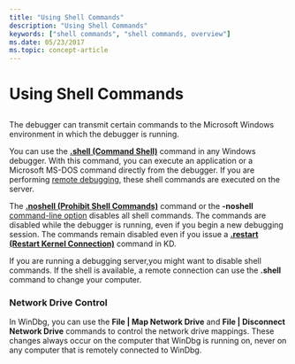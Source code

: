 ```yaml
---
title: "Using Shell Commands"
description: "Using Shell Commands"
keywords: ["shell commands", "shell commands, overview"]
ms.date: 05/23/2017
ms.topic: concept-article
---
```


# Using Shell Commands


## <span id="ddk_using_shell_commands_dbg"></span><span id="DDK_USING_SHELL_COMMANDS_DBG"></span>


The debugger can transmit certain commands to the Microsoft Windows environment in which the debugger is running.

You can use the [**.shell (Command Shell)**](-shell--command-shell-.md) command in any Windows debugger. With this command, you can execute an application or a Microsoft MS-DOS command directly from the debugger. If you are performing [remote debugging](../debugger/remote-debugging.md), these shell commands are executed on the server.

The [**.noshell (Prohibit Shell Commands)**](-noshell--prohibit-shell-commands-.md) command or the **-noshell** [command-line option](../debugger/command-line-options.md) disables all shell commands. The commands are disabled while the debugger is running, even if you begin a new debugging session. The commands remain disabled even if you issue a [**.restart (Restart Kernel Connection)**](-restart--restart-kernel-connection-.md) command in KD.

If you are running a debugging server,you might want to disable shell commands. If the shell is available, a remote connection can use the **.shell** command to change your computer.

### <span id="network_drive_control"></span><span id="NETWORK_DRIVE_CONTROL"></span>Network Drive Control

In WinDbg, you can use the **File | Map Network Drive** and **File | Disconnect Network Drive** commands to control the network drive mappings. These changes always occur on the computer that WinDbg is running on, never on any computer that is remotely connected to WinDbg.

